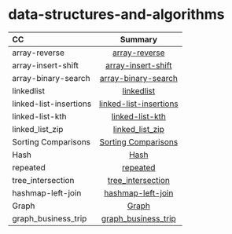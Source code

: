 # data-structures-and-algorithms


| CC                        | Summary 
| :---                      |   :----:   
|array-reverse              | [array-reverse](./array-reverse/array-reverse.md)
|array-insert-shift     | [array-insert-shift](./array-insert-shift/array-insert-shift.md)
|array-binary-search    | [array-binary-search](./array-binary-search/array-binary-search.md)
|linkedlist   | [linkedlist](./linked-list/README.md)
|linked-list-insertions   | [linked-list-insertions](./linked-list-insertions/Whiteboard.md)
|linked-list-kth  | [linked-list-kth](./linked-list-kth/Whiteboard.md)
|linked_list_zip  | [linked_list_zip](./linked_list_zip/Readme.md)
|Sorting Comparisons | [Sorting Comparisons](./Sorting_Comparisons/README.md)
|Hash | [Hash](./Hash/Readme.md)
|repeated | [repeated](./repeated/Readme.md)
|tree_intersection | [tree_intersection](./tree_intersection/Readme.md)
|hashmap-left-join | [hashmap-left-join](./hashmap_left_join/Readme.md)
|Graph | [Graph](./graph)
|graph_business_trip | [graph_business_trip](./graph_business_trip)



